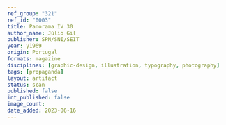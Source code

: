 ```yaml
---
ref_group: "321"
ref_id: "0003"
title: Panorama IV 30
author_name: Júlio Gil
publisher: SPN/SNI/SEIT
year: y1969
origin: Portugal
formats: magazine
disciplines: [graphic-design, illustration, typography, photography]
tags: [propaganda]
layout: artifact
status: scan
published: false
int_published: false
image_count:
date_added: 2023-06-16
---
```


